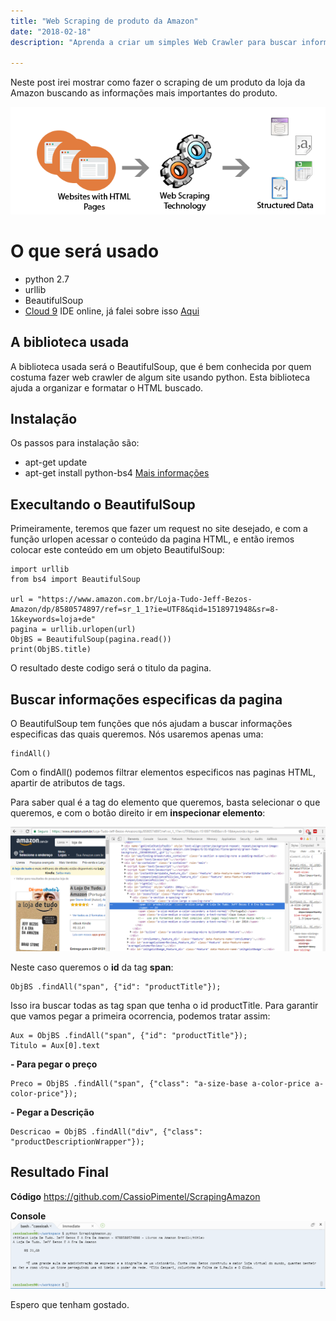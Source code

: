```yaml
---
title: "Web Scraping de produto da Amazon"
date: "2018-02-18"
description: "Aprenda a criar um simples Web Crawler para buscar informações de produtos da Amazon."

---
```


Neste post irei mostrar como fazer o scraping de um produto da loja da Amazon buscando as informações mais importantes do produto.

![enter image description here](https://raw.githubusercontent.com/CassioPimentel/cassiopimentel.github.io/master/images/webscripingpython/web-scraping-services.png)

# O que será usado

 - python 2.7
 - urllib
 - BeautifulSoup
 - [Cloud 9](https://c9.io/login) IDE online, já falei sobre isso [Aqui](http://cassiopimentel.github.io/2017/App-ionic-em-uma-IDE-online/)

## A biblioteca usada

A biblioteca usada será o BeautifulSoup, que é bem conhecida por quem costuma fazer web crawler de algum site usando python. Esta biblioteca ajuda a organizar e formatar o HTML buscado.

## Instalação

Os passos para instalação são:

 - apt-get update
 - apt-get install python-bs4
[Mais informações](https://www.crummy.com/software/BeautifulSoup/bs4/doc/#installing-beautiful-soup)

## Execultando o BeautifulSoup

Primeiramente, teremos que fazer um request no site desejado, e com a função urlopen acessar o conteúdo da pagina HTML, e então iremos colocar este conteúdo em um objeto BeautifulSoup:

    import urllib
    from bs4 import BeautifulSoup
    
    url = "https://www.amazon.com.br/Loja-Tudo-Jeff-Bezos-Amazon/dp/8580574897/ref=sr_1_1?ie=UTF8&qid=1518971948&sr=8-1&keywords=loja+de"
    pagina = urllib.urlopen(url)
    ObjBS = BeautifulSoup(pagina.read())
    print(ObjBS.title)

O resultado deste codigo será o titulo da pagina.

## Buscar informações especificas da pagina

O BeautifulSoup tem funções que nós ajudam a buscar informações especificas das quais queremos. Nós usaremos apenas uma:

    findAll()

Com o findAll() podemos filtrar elementos especificos nas paginas HTML, apartir de atributos de tags. 

Para saber qual é a tag do elemento que queremos, basta selecionar o que queremos, e com o botão direito ir em **inspecionar elemento**:

![enter image description here](https://raw.githubusercontent.com/CassioPimentel/cassiopimentel.github.io/master/images/webscripingpython/inspecionar%20elemento%20amazon.png)

Neste caso queremos o **id** da tag **span**:

    ObjBS .findAll("span", {"id": "productTitle"});

Isso ira buscar todas as tag span que tenha o id productTitle. Para garantir que vamos pegar a primeira ocorrencia, podemos tratar assim:

    Aux = ObjBS .findAll("span", {"id": "productTitle"});
    Titulo = Aux[0].text

 **- Para pegar o preço**

    Preco = ObjBS .findAll("span", {"class": "a-size-base a-color-price a-color-price"});

 **- Pegar a Descrição**

    Descricao = ObjBS .findAll("div", {"class": "productDescriptionWrapper"});

## Resultado Final
**Código**
https://github.com/CassioPimentel/ScrapingAmazon

**Console**
![enter image description here](https://raw.githubusercontent.com/CassioPimentel/cassiopimentel.github.io/master/images/webscripingpython/resultado%20console%20scraping%20amazon.png)


Espero que tenham gostado.
